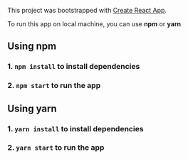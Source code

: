 This project was bootstrapped with [Create React App](https://github.com/facebook/create-react-app).

To run this app on local machine, you can use **npm** or **yarn**

## Using npm 
### 1. `npm install` to install dependencies

### 2. `npm start` to run the app

## Using yarn
### 1. `yarn install` to install dependencies

### 2. `yarn start` to run the app

